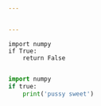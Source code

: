 ```yaml
---


---
```


<pre class=" language-python"><code class="prism  language-python"><span class="token keyword">import</span> numpy
<span class="token keyword">if</span> <span class="token boolean">True</span><span class="token punctuation">:</span>
    <span class="token keyword">return</span> <span class="token boolean">False</span>
    
</code></pre>


``` python
import numpy
if true:
    print('pussy sweet')

```
